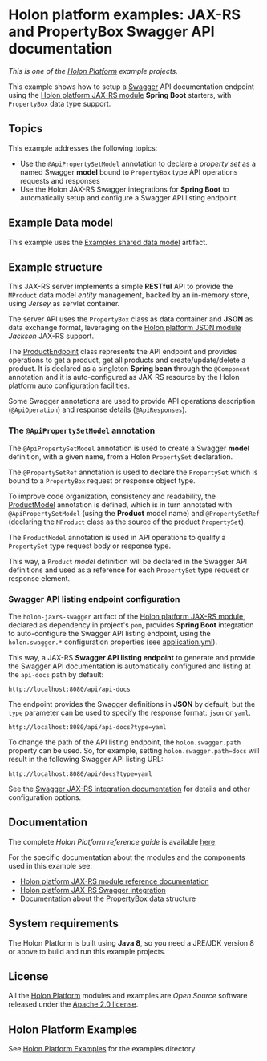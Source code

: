 # Holon platform examples: JAX-RS and PropertyBox Swagger API documentation

_This is one of the [Holon Platform](https://holon-platform.com) example projects._

This example shows how to setup a [Swagger](https://swagger.io) API documentation endpoint using the [Holon platform JAX-RS module](https://github.com/holon-platform/holon-jaxrs) __Spring Boot__ starters, with `PropertyBox` data type support.

## Topics

This example addresses the following topics:

* Use the `@ApiPropertySetModel` annotation to declare a _property set_ as a named Swagger __model__ bound to `PropertyBox` type API operations requests and responses
* Use the Holon JAX-RS Swagger integrations for __Spring Boot__ to automatically setup and configure a Swagger API listing endpoint.

## Example Data model

This example uses the [Examples shared data model](https://github.com/holon-platform/holon-examples/tree/master/model) artifact.

## Example structure

This JAX-RS server implements a simple __RESTful__ API to provide the `MProduct` data model _entity_ management, backed by an in-memory store, using _Jersey_ as servlet container.

The server API uses the `PropertyBox` class as data container and __JSON__ as data exchange format, leveraging on the [Holon platform JSON module](https://github.com/holon-platform/holon-json) _Jackson_ JAX-RS support.

The [ProductEndpoint](src/main/java/com/holonplatform/example/jaxrs/swagger/ProductEndpoint.java) class represents the API endpoint and provides operations to get a product, get all products and create/update/delete a product. It is declared as a singleton __Spring bean__ through the `@Component` annotation and it is auto-configured as JAX-RS resource by the Holon platform auto configuration facilities.

Some Swagger annotations are used to provide API operations description (`@ApiOperation`) and response details (`@ApiResponses`).

### The `@ApiPropertySetModel` annotation

The `@ApiPropertySetModel` annotation is used to create a Swagger __model__ definition, with a given name, from a Holon `PropertySet` declaration. 

The `@PropertySetRef` annotation is used to declare the `PropertySet` which is bound to a `PropertyBox` request or response object type.

To improve code organization, consistency and readability, the [ProductModel](src/main/java/com/holonplatform/example/jaxrs/swagger/ProductModel.java) annotation is defined, which is in turn annotated with `@ApiPropertySetModel` (using the __Product__ model name) and `@PropertySetRef` (declaring the `MProduct` class as the source of the product `PropertySet`).

The `ProductModel` annotation is used in API operations to qualify a `PropertySet` type request body or response type.

This way, a `Product` _model_ definition will be declared in the Swagger API definitions and used as a reference for each `PropertySet` type request or response element.

### Swagger API listing endpoint configuration

The `holon-jaxrs-swagger` artifact of the [Holon platform JAX-RS module](https://github.com/holon-platform/holon-jaxrs), declared as dependency in project's `pom`, provides __Spring Boot__ integration to auto-configure the Swagger API listing endpoint, using the `holon.swagger.*` configuration properties (see [application.yml](src/main/resources/application.yml)).

This way, a JAX-RS __Swagger API listing endpoint__ to generate and provide the Swagger API documentation is automatically configured and listing at the `api-docs` path by default:

```text
http://localhost:8080/api/api-docs
```

The endpoint provides the Swagger definitions in __JSON__ by default, but the `type` parameter can be used to specify the response format: `json` or `yaml`.

```text
http://localhost:8080/api/api-docs?type=yaml
```

To change the path of the API listing endpoint, the `holon.swagger.path` property can be used.
So, for example, setting `holon.swagger.path=docs` will result in the following Swagger API listing URL:

```text
http://localhost:8080/api/docs?type=yaml
```

See the [Swagger JAX-RS integration documentation](https://holon-platform.com/docs/current/reference/holon-jaxrs.html#Swagger) for details and other configuration options.

## Documentation

The complete _Holon Platform reference guide_ is available [here](https://holon-platform.com/docs/current/reference).

For the specific documentation about the modules and the components used in this example see:

* [Holon platform JAX-RS module reference documentation](https://holon-platform.com/docs/current/reference/holon-jaxrs.html)
* [Holon platform JAX-RS Swagger integration](https://holon-platform.com/docs/current/reference/holon-jaxrs.html#Swagger)
* Documentation about the [PropertyBox](https://holon-platform.com/docs/current/reference/holon-core.html#PropertyBox)  data structure

## System requirements

The Holon Platform is built using __Java 8__, so you need a JRE/JDK version 8 or above to build and run this example projects.

## License

All the [Holon Platform](https://holon-platform.com) modules and examples are _Open Source_ software released under the [Apache 2.0 license](LICENSE.md).

## Holon Platform Examples

See [Holon Platform Examples](https://github.com/holon-platform/holon-examples) for the examples directory.
